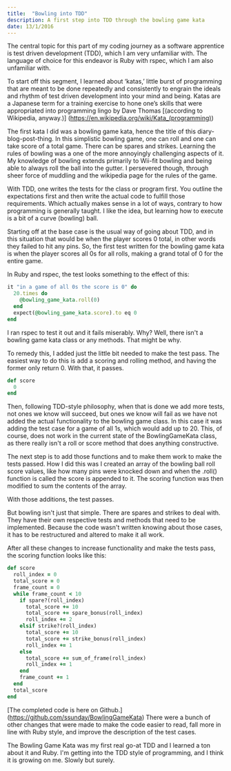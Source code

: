 ```yaml
---
title:  "Bowling into TDD"
description: A first step into TDD through the bowling game kata
date: 13/1/2016
---
```

The central topic for this part of my coding journey as a software apprentice is test driven development (TDD), which I am very unfamiliar with. The language of choice for this endeavor is Ruby with rspec, which I am also unfamiliar with.

To start off this segment, I learned about ‘katas,’ little burst of programming that are meant to be done repeatedly and consistently to engrain the ideals and rhythm of test driven development into your mind and being. Katas are a Japanese term for a training exercise to hone one’s skills that were appropriated into programming lingo by Dave Thomas [(according to Wikipedia, anyway.)] (https://en.wikipedia.org/wiki/Kata_(programming))

The first kata I did was a bowling game kata, hence the title of this diary-blog-post-thing. In this simplistic bowling game, one can roll and one can take score of a total game. There can be spares and strikes. Learning the rules of bowling was a one of the more annoyingly challenging aspects of it. My knowledge of bowling extends primarily to Wii-fit bowling and being able to always roll the ball into the gutter. I persevered though, through sheer force of muddling and the wikipedia page for the rules of the game.

With TDD, one writes the tests for the class or program first. You outline the expectations first and then write the actual code to fulfill those requirements. Which actually makes sense in a lot of ways, contrary to how programming is generally taught. I like the idea, but learning how to execute is a bit of a curve (bowling) ball.

Starting off at the base case is the usual way of going about TDD, and in this situation that would be when the player scores 0 total, in other words they failed to hit any pins. So, the first test written for the bowling game kata is when the player scores all 0s for all rolls, making a grand total of 0 for the entire game. 

In Ruby and rspec, the test looks something to the effect of this:

```ruby
it "in a game of all 0s the score is 0" do
  20.times do
    @bowling_game_kata.roll(0)
  end
  expect(@bowling_game_kata.score).to eq 0
end
```

I ran rspec to test it out and it fails miserably. Why? Well, there isn't a bowling game kata class or any methods. That might be why.

To remedy this, I added just the little bit needed to make the test pass. The easiest way to do this is add a scoring and rolling method, and having the former only return 0. With that, it passes.

```ruby
def score
  0
end
```

Then, following TDD-style philosophy, when that is done we add more tests, not ones we know will succeed, but ones we know will fail as we have not added the actual functionality to the bowling game class. In this case it was adding the test case for a game of all 1s, which would add up to 20. This, of course, does not work in the current state of the BowlingGameKata class, as there really isn't a roll or score method that does anything constructive.

The next step is to add those functions and to make them work to make the tests passed. How I did this was I created an array of the bowling ball roll score values, like how many pins were knocked down and when the .roll() function is called the score is appended to it. The scoring function was then modified to sum the contents of the array.

With those additions, the test passes.

But bowling isn't just that simple. There are spares and strikes to deal with. They have their own respective tests and  methods that need to be implemented. Because the code wasn't written knowing about those cases, it has to be restructured and altered to make it all work.

After all these changes to increase functionality and make the tests pass, the scoring function looks like this:

```ruby
def score
  roll_index = 0
  total_score = 0
  frame_count = 0
  while frame_count < 10
    if spare?(roll_index)
      total_score += 10
      total_score += spare_bonus(roll_index)
      roll_index += 2
    elsif strike?(roll_index)
      total_score += 10
      total_score += strike_bonus(roll_index)
      roll_index += 1
    else
      total_score += sum_of_frame(roll_index)
      roll_index += 1
    end
    frame_count += 1
  end
  total_score
end
```

[The completed code is here on Github.] (https://github.com/ssunday/BowlingGameKata) There were a bunch of other changes that were made to make the code easier to read, fall more in line with Ruby style, and improve the description of the test cases.

The Bowling Game Kata was my first real go-at TDD and I learned a ton about it and Ruby. I'm getting into the TDD style of programming, and I think it is growing on me. Slowly but surely.
